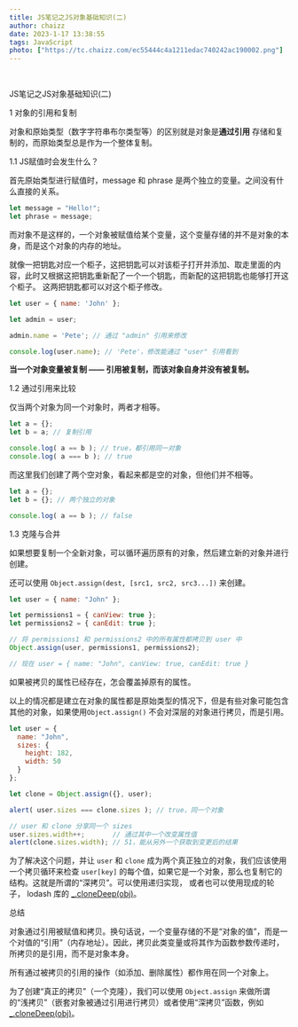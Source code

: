 ```yaml
---
title: JS笔记之JS对象基础知识(二)
author: chaizz
date: 2023-1-17 13:38:55
tags: JavaScript
photo: ["https://tc.chaizz.com/ec55444c4a1211edac740242ac190002.png"]
---
```


​          

<!--more-->

JS笔记之JS对象基础知识(二)

1 对象的引用和复制

对象和原始类型（数字字符串布尔类型等）的区别就是对象是**通过引用** 存储和复制的，而原始类型总是作为一个整体复制。



1.1 JS赋值时会发生什么？

首先原始类型进行赋值时，message 和 phrase 是两个独立的变量。之间没有什么直接的关系。

```js
let message = "Hello!";
let phrase = message;
```

而对象不是这样的，一个对象被赋值给某个变量，这个变量存储的并不是对象的本身，而是这个对象的内存的地址。

就像一把钥匙对应一个柜子，这把钥匙可以对该柜子打开并添加、取走里面的内容，此时又根据这把钥匙重新配了一个一个钥匙，而新配的这把钥匙也能够打开这个柜子。 这两把钥匙都可以对这个柜子修改。

```js
let user = { name: 'John' };

let admin = user;

admin.name = 'Pete'; // 通过 "admin" 引用来修改

console.log(user.name); // 'Pete'，修改能通过 "user" 引用看到	
```

**当一个对象变量被复制 —— 引用被复制，而该对象自身并没有被复制。**

1.2 通过引用来比较

仅当两个对象为同一个对象时，两者才相等。

```js
let a = {};
let b = a; // 复制引用

console.log( a == b ); // true，都引用同一对象
console.log( a === b ); // true	
```

而这里我们创建了两个空对象，看起来都是空的对象，但他们并不相等。

```js
let a = {};
let b = {}; // 两个独立的对象

console.log( a == b ); // false
```



1.3 克隆与合并

如果想要复制一个全新对象，可以循环遍历原有的对象，然后建立新的对象并进行创建。

还可以使用 `Object.assign(dest, [src1, src2, src3...])` 来创建。

```js
let user = { name: "John" };

let permissions1 = { canView: true };
let permissions2 = { canEdit: true };

// 将 permissions1 和 permissions2 中的所有属性都拷贝到 user 中
Object.assign(user, permissions1, permissions2);

// 现在 user = { name: "John", canView: true, canEdit: true }
```

如果被拷贝的属性已经存在，怎会覆盖掉原有的属性。

以上的情况都是建立在对象的属性都是原始类型的情况下，但是有些对象可能包含其他的对象，如果使用`Object.assign()` 不会对深层的对象进行拷贝，而是引用。

```js
let user = {
  name: "John",
  sizes: {
    height: 182,
    width: 50
  }
};

let clone = Object.assign({}, user);

alert( user.sizes === clone.sizes ); // true，同一个对象

// user 和 clone 分享同一个 sizes
user.sizes.width++;       // 通过其中一个改变属性值
alert(clone.sizes.width); // 51，能从另外一个获取到变更后的结果
```

为了解决这个问题，并让 `user` 和 `clone` 成为两个真正独立的对象，我们应该使用一个拷贝循环来检查 `user[key]` 的每个值，如果它是一个对象，那么也复制它的结构。这就是所谓的“深拷贝”。可以使用递归实现， 或者也可以使用现成的轮子， lodash 库的 [_.cloneDeep(obj)](https://lodash.com/docs/4.17.15#cloneDeep)。



总结

对象通过引用被赋值和拷贝。换句话说，一个变量存储的不是“对象的值”，而是一个对值的“引用”（内存地址）。因此，拷贝此类变量或将其作为函数参数传递时，所拷贝的是引用，而不是对象本身。

所有通过被拷贝的引用的操作（如添加、删除属性）都作用在同一个对象上。

为了创建“真正的拷贝”（一个克隆），我们可以使用 `Object.assign` 来做所谓的“浅拷贝”（嵌套对象被通过引用进行拷贝）或者使用“深拷贝”函数，例如 [_.cloneDeep(obj)](https://lodash.com/docs#cloneDeep)。































